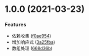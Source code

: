 # 1.0.0 (2021-03-23)


### Features

* 依赖收集 ([f0ae954](https://github.com/FearlessMa/vue-reactive/commit/f0ae954a6142fdf749b0db7a5c11ad33ffb88481))
* 增加响应式 ([3a25fba](https://github.com/FearlessMa/vue-reactive/commit/3a25fbadfb031d8e51babf6f6b4d10a7d9003a35))
* 数组处理 ([668d36b](https://github.com/FearlessMa/vue-reactive/commit/668d36b9762def5eff7f0cf9cf6c6fdf7207abe5))



